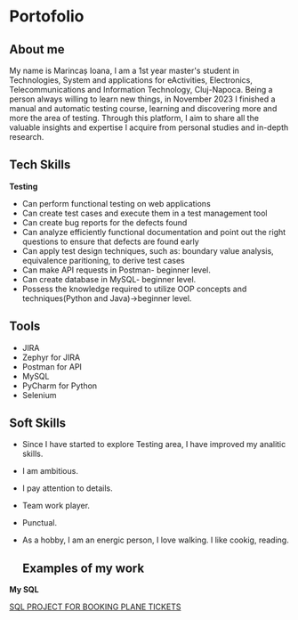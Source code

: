 # Portofolio

## About me
My name is Marincaș Ioana, I am a 1st year master's student in Technologies, System and applications for eActivities, Electronics, Telecommunications and Information Technology, Cluj-Napoca. Being a person always willing to learn new things, in November 2023 I finished a manual and automatic testing course, learning and discovering more and more the area of testing. Through this platform, I aim to share all the valuable insights and expertise I acquire from personal studies and in-depth research.

## Tech Skills
**Testing**
* Can perform functional testing on web applications
* Can create test cases and execute them in a test management tool
* Can create bug reports for the defects found
* Can analyze efficiently functional documentation and point out the right questions to ensure that defects are found early
* Can apply test design techniques, such as: boundary value analysis, equivalence paritioning, to derive test cases
* Can make API requests in Postman- beginner level.
* Can create database in MySQL- beginner level.
* Possess the knowledge required to utilize OOP concepts and techniques(Python and Java)->beginner level.

## Tools
* JIRA
* Zephyr for JIRA
* Postman for API
* MySQL
* PyCharm for Python
* Selenium

## Soft Skills
* Since I have started to explore Testing area, I have improved my analitic skills.
* I am ambitious.
* I pay attention to details.
* Team work player.
* Punctual.
* As a hobby, I am an energic person, I love walking. I like cookig, reading.

  ## Examples of my work
  
**My SQL**

[SQL PROJECT FOR BOOKING PLANE TICKETS](https://github.com/IoanaFlore/Database_Project_For_-Bookin-plane-tickets-/blob/main/README.md)
